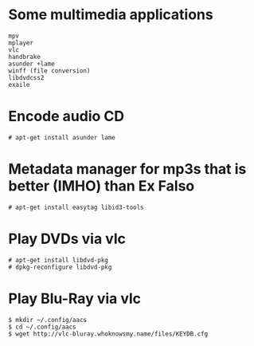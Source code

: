 # Some multimedia applications
```text
mpv
mplayer
vlc
handbrake
asunder +lame
winff (file conversion)
libdvdcss2
exaile
```

# Encode audio CD
```shell
# apt-get install asunder lame
```

# Metadata manager for mp3s that is better (IMHO) than Ex Falso
```shell
# apt-get install easytag libid3-tools
```

# Play DVDs via vlc
```shell
# apt-get install libdvd-pkg
# dpkg-reconfigure libdvd-pkg
```

# Play Blu-Ray via vlc
```shell
$ mkdir ~/.config/aacs
$ cd ~/.config/aacs
$ wget http://vlc-bluray.whoknowsmy.name/files/KEYDB.cfg
```
